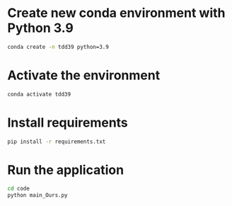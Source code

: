 # Create new conda environment with Python 3.9
```bash
conda create -n tdd39 python=3.9
```
# Activate the environment
```bash
conda activate tdd39
```
# Install requirements
```bash
pip install -r requirements.txt
```
# Run the application
```bash
cd code
python main_Ours.py
```
